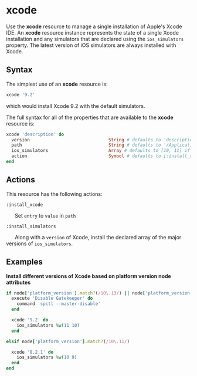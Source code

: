xcode
=====

Use the **xcode** resource to manage a single installation of Apple's Xcode IDE.
An **xcode** resource instance represents the state of a single Xcode installation
and any simulators that are declared using the `ios_simulators` property. The latest
version of iOS simulators are always installed with Xcode.

Syntax
------

The simplest use of an **xcode** resource is:

```ruby
xcode '9.2'
```

which would install Xcode 9.2 with the default simulators.

The full syntax for all of the properties that are available to the **xcode**
resource is:

```ruby
xcode 'description' do
  version                              String # defaults to 'description' if not specified
  path                                 String # defaults to '/Applications/Xcode.app' if not specified
  ios_simulators                       Array # defaults to [10, 11] if not specified
  action                               Symbol # defaults to [:install_xcode, :install_simulators] if not specified
end
```

Actions
-------

This resource has the following actions:

`:install_xcode`

&nbsp;&nbsp;&nbsp;&nbsp;&nbsp;&nbsp;Set `entry` to `value` in `path`

`:install_simulators`

&nbsp;&nbsp;&nbsp;&nbsp;&nbsp;&nbsp;Along with a `version` of Xcode,
install the declared array of the major versions of `ios_simulators`.

Examples
--------

**Install different versions of Xcode based on platform version node attributes**

```ruby
if node['platform_version'].match?(/10\.13/) || node['platform_version'].match?(/10\.12/)
  execute 'Disable Gatekeeper' do
    command 'spctl --master-disable'
  end

  xcode '9.2' do
    ios_simulators %w(11 10)
  end

elsif node['platform_version'].match?(/10\.11/)

  xcode '8.2.1' do
    ios_simulators %w(10 9)
  end
end
```
